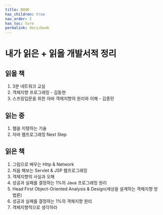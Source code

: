 ```yaml
---
title: BOOK
has_children: true
nav_order: 2
has_toc: ture
permalink: docs/book
---
```


# 내가 읽은 + 읽을 개발서적 정리

## 읽을 책

1. 3분 네트워크 교실
2. 객체지향 프로그래밍 - 김동현
3. 스프링입문을 위한 자바 객체지향의 원리와 이해 - 김종민

## 읽는 중

1. 웹을 지탱하는 기술
2. 자바 웹프로그래밍 Next Step

## 읽은 책

1. 그림으로 배우는 Http & Network
2. 처음 해보는 Servlet & JSP 웹프로그래밍
3. 객체지향의 사실과 오해
4. 성공과 실패를 결정하는 1%의 Java 프로그래밍 원리
5. Head First Object-Oriented Analysis & Design(세상을 설계하는 객체지향 방법론)
6. 성공과 실패를 결정하는 1%의 객체지향 원리
7. 객체지향적으로 생각하라
